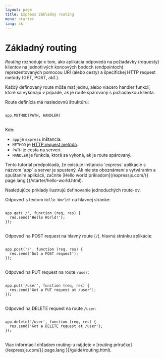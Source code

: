 ```yaml
---
layout: page
title: Express základný routing
menu: starter
lang: sk
---
```

<!---
 Copyright (c) 2016 StrongLoop, IBM, and Express Contributors
 License: MIT
-->

# Základný routing

_Routing_ rozhoduje o tom, ako aplikácia odpovedá na požiadavky (requesty) klientov na jednotlivých koncových bodoch (endpointoch) reprezentovaných pomocou URI (alebo cesty) a špecifickej HTTP request metódy (GET, POST, atď.).

Každý definovaný route môže mať jednu, alebo viacero handler funkcií, ktoré sa vykonajú v prípade, ak je route spárovaný s požiadavkou klienta.

Route definícia má nasledovnú štruktúru:
<pre>
<code class="language-javascript" translate="no">
app.METHOD(PATH, HANDLER)
</code>
</pre>

Kde:

- `app` je `express` inštancia.
- `METHOD` je [HTTP request metóda](http://en.wikipedia.org/wiki/Hypertext_Transfer_Protocol).
- `PATH` je cesta na serveri.
- `HANDLER` je funkcia, ktorá sa vykoná, ak je route spárovaný.

<div class="doc-box doc-notice" markdown="1">
Tento tutoriál predpokladá, že existuje inštancia `express` aplikácie s názvom `app` a server je spustený. Ak nie ste oboznámení s vytváraním a spuštaním aplikácií, začnite [Hello world prikladom](/expressjs.com/{{ page.lang }}/starter/hello-world.html).
</div>

Nasledujúce priklady ilustrujú definovanie jednoduchých route-ov.

Odpoveď s textom `Hello World!` na hlavnej stránke:

<pre>
<code class="language-javascript" translate="no">
app.get('/', function (req, res) {
  res.send('Hello World!');
});
</code>
</pre>

Odpoveď na POST request na hlavný route (`/`), hlavnú stránku aplikácie:

<pre>
<code class="language-javascript" translate="no">
app.post('/', function (req, res) {
  res.send('Got a POST request');
});
</code>
</pre>

Odpoveď na PUT request na route `/user`:

<pre>
<code class="language-javascript" translate="no">
app.put('/user', function (req, res) {
  res.send('Got a PUT request at /user');
});
</code>
</pre>

Odpoveď na DELETE request na route `/user`:

<pre>
<code class="language-javascript" translate="no">
app.delete('/user', function (req, res) {
  res.send('Got a DELETE request at /user');
});
</code>
</pre>

Viac informácií ohľadom routing-u nájdete v [routing príručke](/expressjs.com/{{ page.lang }}/guide/routing.html).
